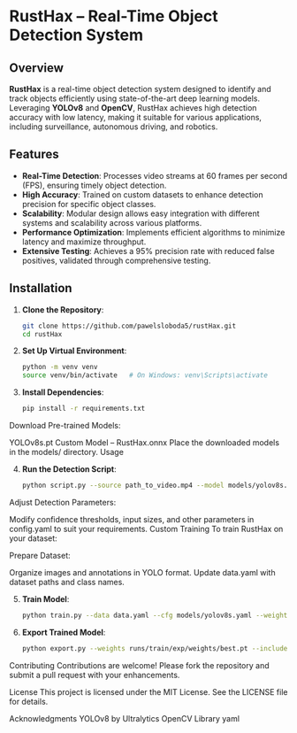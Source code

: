 # RustHax – Real-Time Object Detection System

## Overview

**RustHax** is a real-time object detection system designed to identify and track objects efficiently using state-of-the-art deep learning models. Leveraging **YOLOv8** and **OpenCV**, RustHax achieves high detection accuracy with low latency, making it suitable for various applications, including surveillance, autonomous driving, and robotics.

## Features

- **Real-Time Detection**: Processes video streams at 60 frames per second (FPS), ensuring timely object detection.
- **High Accuracy**: Trained on custom datasets to enhance detection precision for specific object classes.
- **Scalability**: Modular design allows easy integration with different systems and scalability across various platforms.
- **Performance Optimization**: Implements efficient algorithms to minimize latency and maximize throughput.
- **Extensive Testing**: Achieves a 95% precision rate with reduced false positives, validated through comprehensive testing.

## Installation

1. **Clone the Repository**:
   ```bash
   git clone https://github.com/pawelsloboda5/rustHax.git
   cd rustHax
2. **Set Up Virtual Environment**:
   ```bash
   python -m venv venv
   source venv/bin/activate   # On Windows: venv\Scripts\activate
3. **Install Dependencies**:
   ```bash
   pip install -r requirements.txt

Download Pre-trained Models:

YOLOv8s.pt
Custom Model – RustHax.onnx
Place the downloaded models in the models/ directory.
Usage

4. **Run the Detection Script**:
   ```bash
   python script.py --source path_to_video.mp4 --model models/yolov8s.pt

Adjust Detection Parameters:

Modify confidence thresholds, input sizes, and other parameters in config.yaml to suit your requirements.
Custom Training
To train RustHax on your dataset:

Prepare Dataset:

Organize images and annotations in YOLO format.
Update data.yaml with dataset paths and class names.

5. **Train Model**:
   ```bash
   python train.py --data data.yaml --cfg models/yolov8s.yaml --weights '' --epochs 100
6. **Export Trained Model**:
   ```bash
   python export.py --weights runs/train/exp/weights/best.pt --include onnx

Contributing
Contributions are welcome! Please fork the repository and submit a pull request with your enhancements.

License
This project is licensed under the MIT License. See the LICENSE file for details.

Acknowledgments
YOLOv8 by Ultralytics
OpenCV Library
yaml
